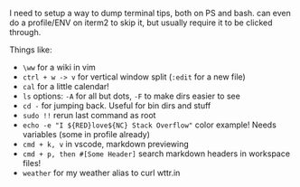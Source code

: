 I need to setup a way to dump terminal tips, both on PS and bash.
can even do a profile/ENV on iterm2 to skip it, but usually require it to be clicked through.

Things like:
* `\ww` for a wiki in vim
* `ctrl + w -> v` for vertical window split (`:edit` for a new file)
* `cal` for a little calendar!
* `ls` options: `-A` for all but dots, `-F` to make dirs easier to see
* `cd -` for jumping back. Useful for bin dirs and stuff
* `sudo !!` rerun last command as root
* `echo -e "I ${RED}love${NC} Stack Overflow"` color example! Needs variables (some in profile already)
* `cmd + k, v` in vscode, markdown previewing
* `cmd + p, then #[Some Header]` search markdown headers in workspace files!
* `weather` for my weather alias to curl wttr.in
